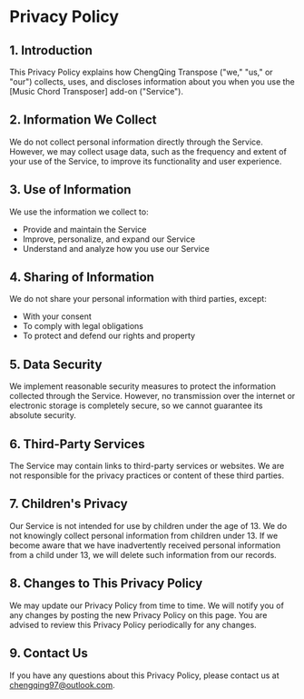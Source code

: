 # Privacy Policy

## 1. Introduction

This Privacy Policy explains how ChengQing Transpose ("we," "us," or "our") collects, uses, and discloses information about you when you use the [Music Chord Transposer] add-on ("Service").

## 2. Information We Collect

We do not collect personal information directly through the Service. However, we may collect usage data, such as the frequency and extent of your use of the Service, to improve its functionality and user experience.

## 3. Use of Information

We use the information we collect to:

- Provide and maintain the Service
- Improve, personalize, and expand our Service
- Understand and analyze how you use our Service

## 4. Sharing of Information

We do not share your personal information with third parties, except:

- With your consent
- To comply with legal obligations
- To protect and defend our rights and property

## 5. Data Security

We implement reasonable security measures to protect the information collected through the Service. However, no transmission over the internet or electronic storage is completely secure, so we cannot guarantee its absolute security.

## 6. Third-Party Services

The Service may contain links to third-party services or websites. We are not responsible for the privacy practices or content of these third parties.

## 7. Children's Privacy

Our Service is not intended for use by children under the age of 13. We do not knowingly collect personal information from children under 13. If we become aware that we have inadvertently received personal information from a child under 13, we will delete such information from our records.

## 8. Changes to This Privacy Policy

We may update our Privacy Policy from time to time. We will notify you of any changes by posting the new Privacy Policy on this page. You are advised to review this Privacy Policy periodically for any changes.

## 9. Contact Us

If you have any questions about this Privacy Policy, please contact us at chengqing97@outlook.com.
